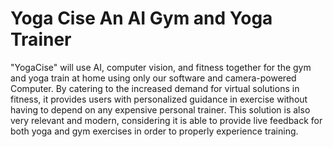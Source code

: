 # Yoga Cise An AI Gym and Yoga Trainer
"YogaCise" will use AI, computer vision, and fitness together for the gym and yoga train at home using only our software and camera-powered Computer. By catering to the increased demand for virtual solutions in fitness, it provides users with personalized guidance in exercise without having to depend on any expensive personal trainer. This solution is also very relevant and modern, considering it is able to provide live feedback for both yoga and gym exercises in order to properly experience training.
